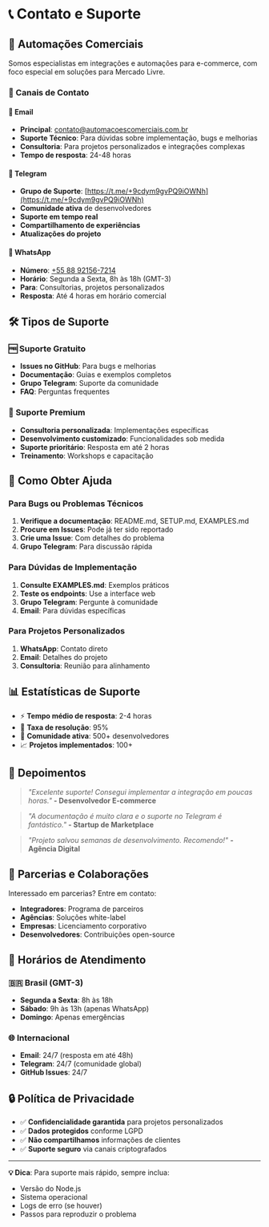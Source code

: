 # 📞 Contato e Suporte

## 🏢 Automações Comerciais

Somos especialistas em integrações e automações para e-commerce, com foco especial em soluções para Mercado Livre.

### 📱 Canais de Contato

#### 📧 Email
- **Principal**: [contato@automacoescomerciais.com.br](mailto:contato@automacoescomerciais.com.br)
- **Suporte Técnico**: Para dúvidas sobre implementação, bugs e melhorias
- **Consultoria**: Para projetos personalizados e integrações complexas
- **Tempo de resposta**: 24-48 horas

#### 💬 Telegram
- **Grupo de Suporte**: [https://t.me/+9cdym9gvPQ9iOWNh](https://t.me/+9cdym9gvPQ9iOWNh)
- **Comunidade ativa** de desenvolvedores
- **Suporte em tempo real**
- **Compartilhamento de experiências**
- **Atualizações do projeto**

#### 📱 WhatsApp
- **Número**: [+55 88 92156-7214](https://wa.me/5588921567214)
- **Horário**: Segunda a Sexta, 8h às 18h (GMT-3)
- **Para**: Consultorias, projetos personalizados
- **Resposta**: Até 4 horas em horário comercial

## 🛠️ Tipos de Suporte

### 🆓 Suporte Gratuito
- **Issues no GitHub**: Para bugs e melhorias
- **Documentação**: Guias e exemplos completos
- **Grupo Telegram**: Suporte da comunidade
- **FAQ**: Perguntas frequentes

### 💼 Suporte Premium
- **Consultoria personalizada**: Implementações específicas
- **Desenvolvimento customizado**: Funcionalidades sob medida
- **Suporte prioritário**: Resposta em até 2 horas
- **Treinamento**: Workshops e capacitação

## 🎯 Como Obter Ajuda

### Para Bugs ou Problemas Técnicos
1. **Verifique a documentação**: README.md, SETUP.md, EXAMPLES.md
2. **Procure em Issues**: Pode já ter sido reportado
3. **Crie uma Issue**: Com detalhes do problema
4. **Grupo Telegram**: Para discussão rápida

### Para Dúvidas de Implementação
1. **Consulte EXAMPLES.md**: Exemplos práticos
2. **Teste os endpoints**: Use a interface web
3. **Grupo Telegram**: Pergunte à comunidade
4. **Email**: Para dúvidas específicas

### Para Projetos Personalizados
1. **WhatsApp**: Contato direto
2. **Email**: Detalhes do projeto
3. **Consultoria**: Reunião para alinhamento

## 📊 Estatísticas de Suporte

- ⚡ **Tempo médio de resposta**: 2-4 horas
- 🎯 **Taxa de resolução**: 95%
- 👥 **Comunidade ativa**: 500+ desenvolvedores
- 📈 **Projetos implementados**: 100+

## 🌟 Depoimentos

> *"Excelente suporte! Consegui implementar a integração em poucas horas."*
> **- Desenvolvedor E-commerce**

> *"A documentação é muito clara e o suporte no Telegram é fantástico."*
> **- Startup de Marketplace**

> *"Projeto salvou semanas de desenvolvimento. Recomendo!"*
> **- Agência Digital**

## 🤝 Parcerias e Colaborações

Interessado em parcerias? Entre em contato:

- **Integradores**: Programa de parceiros
- **Agências**: Soluções white-label
- **Empresas**: Licenciamento corporativo
- **Desenvolvedores**: Contribuições open-source

## 📅 Horários de Atendimento

### 🇧🇷 Brasil (GMT-3)
- **Segunda a Sexta**: 8h às 18h
- **Sábado**: 9h às 13h (apenas WhatsApp)
- **Domingo**: Apenas emergências

### 🌐 Internacional
- **Email**: 24/7 (resposta em até 48h)
- **Telegram**: 24/7 (comunidade global)
- **GitHub Issues**: 24/7

## 🔒 Política de Privacidade

- ✅ **Confidencialidade garantida** para projetos personalizados
- ✅ **Dados protegidos** conforme LGPD
- ✅ **Não compartilhamos** informações de clientes
- ✅ **Suporte seguro** via canais criptografados

---

**💡 Dica**: Para suporte mais rápido, sempre inclua:
- Versão do Node.js
- Sistema operacional
- Logs de erro (se houver)
- Passos para reproduzir o problema
